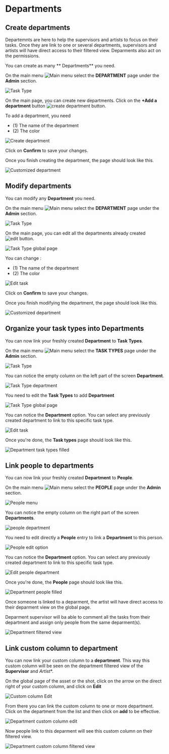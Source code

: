 # Departments

## Create departments

Departemnts are here to help the supervisors and artists to focus on their tasks.
Once they are link to one or several departments, supervisors and artists will have direct access to their
 filtered view. Deparments also act on the permissions.  

You can create as many ** Departments** you need.

On the main menu ![Main menu](../img/getting-started/main_button.png) select the 
**DEPARTMENT** page under the **Admin** section.

![Task Type](../img/getting-started/deparment_menu.png)

On the main page, you can create new departments. Click on the **+Add a department** button
![create department button](../img/getting-started/create_department_button.png).

To add a department, you need 

- (1) The name of the department
- (2) The color

![Create department](../img/getting-started/create_department_detail.png)

Click on **Confirm** to save your changes.

Once you finish creating the department, the page should look like this.

![Customized department](../img/getting-started/customized_department.png)

## Modify departments

You can modify any **Department** you need.

On the main menu ![Main menu](../img/getting-started/main_button.png) select the 
**DEPARTMENT** page under the **Admin** section.

![Task Type](../img/getting-started/deparment_menu.png)

On the main page, you can edit all the departments already created 
![edit button](../img/getting-started/edit_button.png).

![Task Type global page](../img/getting-started/department_global.png)

You can change : 

- (1) The name of the department
- (2) The color


![Edit task](../img/getting-started/edit_department.png)

Click on **Confirm** to save your changes.

Once you finish modifying the department, the page should look like this.

![Customized department](../img/getting-started/customized_department.png)


## Organize your task types into Departments

You can now link your freshly created **Department** to **Task Types**.

On the main menu ![Main menu](../img/getting-started/main_button.png) select the 
**TASK TYPES** page under the **Admin** section.

![Task Type](../img/getting-started/menu_tasktype.png)


You can notice the empty column on the left part of the screen **Department**.

![Task Type department](../img/getting-started/tasktype_department_empty.png)

You need to edit the **Task Types** to add **Department**

![Task Type global page](../img/getting-started/task_type_global_edit.png)

You can notice the **Department** option. You can select any previously created department to link to this specific task type.

![Edit task](../img/getting-started/edit_task_deparment.png)


Once you're done, the **Task types** page should look like this.

![Department task types filled](../img/getting-started/Task_deparment_filled.png)


## Link people to departments

You can now link your freshly created **Department** to **People**.

On the main menu ![Main menu](../img/getting-started/main_button.png) select the 
**PEOPLE** page under the **Admin** section.

![People menu](../img/getting-started/main_menu_people.png)


You can notice the empty column on the right part of the screen **Departments**.

![people department](../img/getting-started/people_department_empty.png)

You need to edit directly a **People** entry to link a **Department** to this
person.

![People edit option](../img/getting-started/people_edit.png)

You can notice the **Department** option. You can select any previously created department to link to this specific task type.

![Edit people department](../img/getting-started/people_edit_department.png)


Once you're done, the **People** page should look like this.

![Department people filled](../img/getting-started/people_department_filled.png)

Once someone is linked to a deparment, the artist will have direct access to their deparment view on the global page.

Deparment supervisor will ba able to comment all the tasks from their department and assign only people from the same deparment(s).

![Department filtered view](../img/getting-started/department_filtered_view.png)


## Link custom column to department

You can now link your custom column to a **department**. This way this custom column will be seen on the department filtered view of the **Supervisor** and *Artist**.

On the global page of the asset or the shot, click on the arrow on the direct right of your custom column, and click on **Edit**

![Custom column Edit](../img/getting-started/custom_column_edit.png)

From there you can link the custom column to one or more department. Click on the department from the list and then click on **add** to be effective.

![Department custom column edit](../img/getting-started/custom_column_detail_department.png)

Now people link to this deparment will see this custom column on their filtered view.

![Department custom column filtered view](../img/getting-started/department_filtered_view_column.png)
